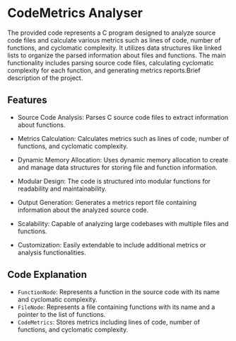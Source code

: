 # CodeMetrics Analyser

The provided code represents a C program designed to analyze source code files and calculate various metrics such as lines of code, number of functions, and cyclomatic complexity. It utilizes data structures like linked lists to organize the parsed information about files and functions. The main functionality includes parsing source code files, calculating cyclomatic complexity for each function, and generating metrics reports.Brief description of the project.

## Features

- Source Code Analysis: Parses C source code files to extract information about functions.

- Metrics Calculation: Calculates metrics such as lines of code, number of functions, and cyclomatic complexity.

- Dynamic Memory Allocation: Uses dynamic memory allocation to create and manage data structures for storing file and function information.

- Modular Design: The code is structured into modular functions for readability and maintainability.

- Output Generation: Generates a metrics report file containing information about the analyzed source code.

- Scalability: Capable of analyzing large codebases with multiple files and functions.

- Customization: Easily extendable to include additional metrics or analysis functionalities.

## Code Explanation

- `FunctionNode`: Represents a function in the source code with its name and cyclomatic complexity.
- `FileNode`: Represents a file containing functions with its name and a pointer to the list of functions.
- `CodeMetrics`: Stores metrics including lines of code, number of functions, and cyclomatic complexity.


